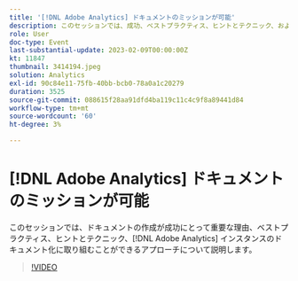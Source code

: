 ```yaml
---
title: '[!DNL Adobe Analytics] ドキュメントのミッションが可能'
description: このセッションでは、成功、ベストプラクティス、ヒントとテクニック、およびインスタンスをドキュメント化するためのいくつかのアプローチにとって、ドキュメント化がなぜ重要かについ  [!DNL Adobe Analytics]  説明します。 2022年6月
role: User
doc-type: Event
last-substantial-update: 2023-02-09T00:00:00Z
kt: 11847
thumbnail: 3414194.jpeg
solution: Analytics
exl-id: 90c84e11-75fb-40bb-bcb0-78a0a1c20279
duration: 3525
source-git-commit: 088615f28aa91dfd4ba119c11c4c9f8a89441d84
workflow-type: tm+mt
source-wordcount: '60'
ht-degree: 3%

---
```


# [!DNL Adobe Analytics] ドキュメントのミッションが可能

このセッションでは、ドキュメントの作成が成功にとって重要な理由、ベストプラクティス、ヒントとテクニック、[!DNL Adobe Analytics] インスタンスのドキュメント化に取り組むことができるアプローチについて説明します。

>[!VIDEO](https://video.tv.adobe.com/v/3414194/?quality=12&learn=on)

